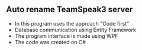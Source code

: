 ## Auto rename TeamSpeak3 server
+ In this program uses the approach "Code first"
+ Database communication using Entity Framework 
+ The program interface is made using WPF
+ The code was created on C# 

